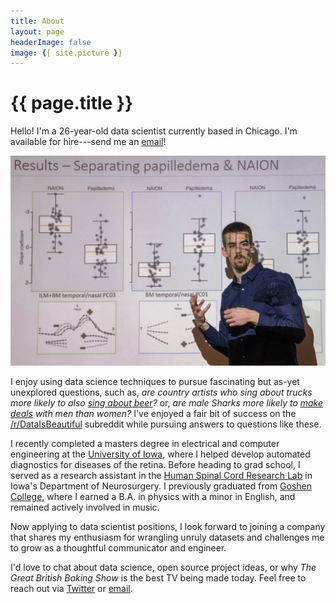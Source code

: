 ```yaml
---
title: About
layout: page
headerImage: false
image: {{ site.picture }}
---
```


<h1 class="title">{{ page.title }}</h1>

<section class="list">

</section>

Hello! I'm a 26-year-old data scientist currently based in Chicago. I'm available for hire---send me an [email](mailto:john.w.millr@gmail.com)!

<img src="/assets/images/John_Defense.jpg" alt="John_Defense" style="width:600px;">

I enjoy using data science techniques to pursue fascinating but as-yet unexplored questions, such as, *are country artists who sing about trucks more likely to also [sing about beer](/trucks-and-beer/)?* or, *are male Sharks more likely to [make deals](/shark-tank-analysis/) with men than women?* I've enjoyed a fair bit of success on the [/r/DataIsBeautiful](https://www.reddit.com/r/dataisbeautiful/search?sort=top&q=author%3A%22textureflow%22+title%3A%5BOC%5D&restrict_sr=on) subreddit while pursuing answers to questions like these.

I recently completed a masters degree in electrical and computer engineering at the [University of Iowa](https://ece.engineering.uiowa.edu/), where I helped develop automated diagnostics for diseases of the retina. Before heading to grad school, I served as a research assistant in the [Human Spinal Cord Research Lab](https://www.healthcare.uiowa.edu/labs/hscrl-neurosurgery/) in Iowa's Department of Neurosurgery. I previously graduated from [Goshen College](https://www.goshen.edu/), where I earned a B.A. in physics with a minor in English, and remained actively involved in music.

Now applying to data scientist positions, I look forward to joining a company that shares my enthusiasm for wrangling unruly datasets and challenges me to grow as a thoughtful communicator and engineer.

I'd love to chat about data science, open source project ideas, or why *The Great British Baking Show* is the best TV being made today. Feel free to reach out via [Twitter](https://twitter.com/johnwmillr) or [email](mailto:john.w.millr@gmail.com).
